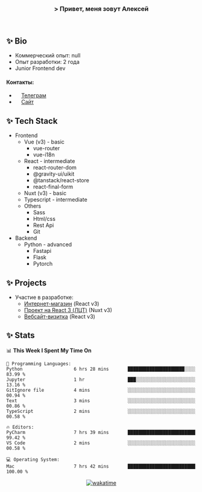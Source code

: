 <br>
<h3 align="center">> Привет, меня зовут Алексей</h3>
<br>

## ✨ Bio

- Коммерческий опыт: null 
- Опыт разработки: 2 года
- Junior Frontend dev

#### Контакты: 

- <img src="assets/telegram.png" width="12"> <a href="https://t.me/flamescoder">Телеграм</a>
- <img src="assets/website.png" width="12"> <a href="https://flamescoder.ru">Сайт</a>

## ✨ Tech Stack <span id="stack"></span>

- Frontend
  - Vue (v3) - basic
    - vue-router
    - vue-i18n
  - React - intermediate
    - react-router-dom
    - @gravity-ui/uikit
    - @tanstack/react-store
    - react-final-form
  - Nuxt (v3) - basic
  - Typescript - intermediate
  - Others
    - Sass
    - Html/css
    - Rest Api
    - Git
- Backend
  - Python - advanced
    - Fastapi
    - Flask
    - Pytorch

## ✨ Projects <span id="projects"></span>

- Участие в разработке:
  - [Интернет-магазин](https://github.com/LehaRybkoha/wood-house) (React v3)
  - [Проект на React 3 (ЛЦТ)](https://github.com/Foxxxxxy/lct-24-starcrack) (Nuxt v3)
  - [Вебсайт-визитка](https://flamescoder.ru) (React v3)

## ✨ Stats

<!--START_SECTION:waka-->
📊 **This Week I Spent My Time On** 

```text
💬 Programming Languages: 
Python                   6 hrs 28 mins       █████████████████████░░░░   83.99 % 
Jupyter                  1 hr                ███░░░░░░░░░░░░░░░░░░░░░░   13.16 % 
GitIgnore file           4 mins              ░░░░░░░░░░░░░░░░░░░░░░░░░   00.94 % 
Text                     3 mins              ░░░░░░░░░░░░░░░░░░░░░░░░░   00.86 % 
TypeScript               2 mins              ░░░░░░░░░░░░░░░░░░░░░░░░░   00.58 % 

🔥 Editors: 
PyCharm                  7 hrs 39 mins       █████████████████████████   99.42 % 
VS Code                  2 mins              ░░░░░░░░░░░░░░░░░░░░░░░░░   00.58 % 

💻 Operating System: 
Mac                      7 hrs 42 mins       █████████████████████████   100.00 % 
```


<!--END_SECTION:waka-->

<div align="center">

  [![wakatime](https://wakatime.com/badge/user/018bd4cf-9224-4729-b4f3-31fc6a93ca34.svg)](https://wakatime.com/@flamescoder)    
  <img src="https://komarev.com/ghpvc/?username=FlamesC0der&style=flat-square&color=red" alt="" />
</div>
